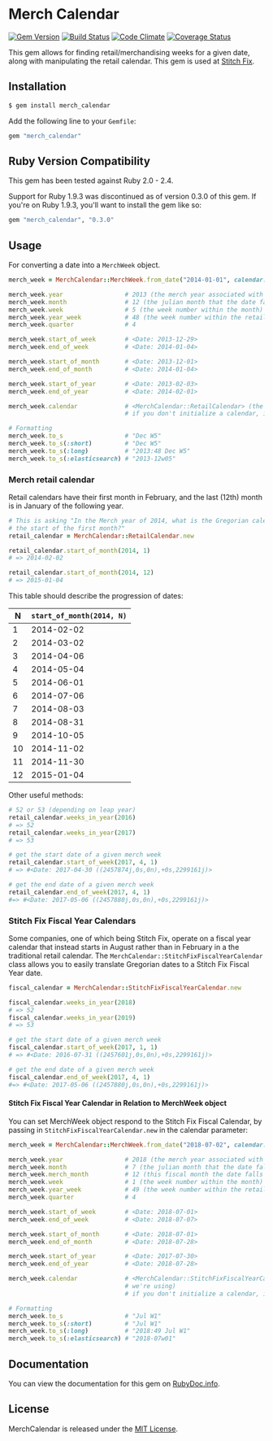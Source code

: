 # Merch Calendar

[![Gem Version](https://badge.fury.io/rb/merch_calendar.svg)](http://badge.fury.io/rb/merch_calendar)
[![Build Status](https://travis-ci.org/stitchfix/merch_calendar.svg?branch=master)](https://travis-ci.org/stitchfix/merch_calendar)
[![Code Climate](https://codeclimate.com/github/stitchfix/merch_calendar/badges/gpa.svg)](https://codeclimate.com/github/stitchfix/merch_calendar)
[![Coverage Status](https://coveralls.io/repos/stitchfix/merch_calendar/badge.svg)](https://coveralls.io/r/stitchfix/merch_calendar)

This gem allows for finding retail/merchandising weeks for a given date, along with manipulating the retail calendar. 
This gem is used at [Stitch Fix](http://www.stitchfix.com/).

## Installation

```bash
$ gem install merch_calendar
```

Add the following line to your `Gemfile`:
```ruby
gem "merch_calendar"
```

## Ruby Version Compatibility
This gem has been tested against Ruby 2.0 - 2.4.

Support for Ruby 1.9.3 was discontinued as of version 0.3.0 of this gem.  If you're on Ruby 1.9.3, you'll want to 
install the gem like so:

```ruby
gem "merch_calendar", "0.3.0"
```

## Usage

For converting a date into a `MerchWeek` object.

```ruby
merch_week = MerchCalendar::MerchWeek.from_date("2014-01-01", calendar: MerchCalendar::RetailCalendar.new)

merch_week.year                 # 2013 (the merch year associated with this date)
merch_week.month                # 12 (the julian month that the date falls in)
merch_week.week                 # 5 (the week number within the month)
merch_week.year_week            # 48 (the week number within the retail calendar year)
merch_week.quarter              # 4

merch_week.start_of_week        # <Date: 2013-12-29>
merch_week.end_of_week          # <Date: 2014-01-04>

merch_week.start_of_month       # <Date: 2013-12-01>
merch_week.end_of_month         # <Date: 2014-01-04>

merch_week.start_of_year        # <Date: 2013-02-03>
merch_week.end_of_year          # <Date: 2014-02-01>

merch_week.calendar             # <MerchCalendar::RetailCalendar> (the calendar we're using)
                                # if you don't initialize a calendar, it defaults to RetailCalendar

# Formatting
merch_week.to_s                 # "Dec W5"
merch_week.to_s(:short)         # "Dec W5"
merch_week.to_s(:long)          # "2013:48 Dec W5"
merch_week.to_s(:elasticsearch) # "2013-12w05"
```


### Merch retail calendar

Retail calendars have their first month in February, and the last (12th) month is in January of the
following year.

```ruby
# This is asking "In the Merch year of 2014, what is the Gregorian calendar date of
# the start of the first month?"
retail_calendar = MerchCalendar::RetailCalendar.new

retail_calendar.start_of_month(2014, 1)
# => 2014-02-02

retail_calendar.start_of_month(2014, 12)
# => 2015-01-04
```

This table should describe the progression of dates:

| N   |  `start_of_month(2014, N)` |
| ------------- | ------------- |
| 1   | 2014-02-02 |
| 2   | 2014-03-02 |
| 3   | 2014-04-06 |
| 4   | 2014-05-04 |
| 5   | 2014-06-01 |
| 6   | 2014-07-06 |
| 7   | 2014-08-03 |
| 8   | 2014-08-31 |
| 9   | 2014-10-05 |
| 10  | 2014-11-02 |
| 11  | 2014-11-30 |
| 12  | 2015-01-04 |


Other useful methods:

```ruby
# 52 or 53 (depending on leap year)
retail_calendar.weeks_in_year(2016)
# => 52
retail_calendar.weeks_in_year(2017)
# => 53

# get the start date of a given merch week
retail_calendar.start_of_week(2017, 4, 1)
# => #<Date: 2017-04-30 ((2457874j,0s,0n),+0s,2299161j)>

# get the end date of a given merch week
retail_calendar.end_of_week(2017, 4, 1)
#=> #<Date: 2017-05-06 ((2457880j,0s,0n),+0s,2299161j)>
```

### Stitch Fix Fiscal Year Calendars
Some companies, one of which being Stitch Fix, operate on a fiscal year calendar that instead starts in August 
rather than in February in a the traditional retail calendar.  The `MerchCalendar::StitchFixFiscalYearCalendar` class 
allows you to easily translate Gregorian dates to a Stitch Fix Fiscal Year date.

```ruby
fiscal_calendar = MerchCalendar::StitchFixFiscalYearCalendar.new

fiscal_calendar.weeks_in_year(2018)
# => 52
fiscal_calendar.weeks_in_year(2019)
# => 53

# get the start date of a given merch week
fiscal_calendar.start_of_week(2017, 1, 1)
# => #<Date: 2016-07-31 ((2457601j,0s,0n),+0s,2299161j)>

# get the end date of a given merch week
fiscal_calendar.end_of_week(2017, 4, 1)
#=> #<Date: 2017-05-06 ((2457880j,0s,0n),+0s,2299161j)>
```

#### Stitch Fix Fiscal Year Calendar in Relation to MerchWeek object
You can set MerchWeek object respond to the Stitch Fix Fiscal Calendar, by passing in `StitchFixFiscalYearCalendar.new` in the calendar parameter:

```ruby
merch_week = MerchCalendar::MerchWeek.from_date("2018-07-02", calendar: MerchCalendar::StitchFixFiscalYearCalendar.new)

merch_week.year                 # 2018 (the merch year associated with this date)
merch_week.month                # 7 (the julian month that the date falls in)
merch_week.merch_month          # 12 (this fiscal month the date falls in)
merch_week.week                 # 1 (the week number within the month)
merch_week.year_week            # 49 (the week number within the retail calendar year)
merch_week.quarter              # 4

merch_week.start_of_week        # <Date: 2018-07-01>
merch_week.end_of_week          # <Date: 2018-07-07>

merch_week.start_of_month       # <Date: 2018-07-01>
merch_week.end_of_month         # <Date: 2018-07-28>

merch_week.start_of_year        # <Date: 2017-07-30>
merch_week.end_of_year          # <Date: 2018-07-28>

merch_week.calendar             # <MerchCalendar::StitchFixFiscalYearCalendar> (the calendar
                                # we're using)
                                # if you don't initialize a calendar, it defaults to RetailCalendar

# Formatting
merch_week.to_s                 # "Jul W1"
merch_week.to_s(:short)         # "Jul W1"
merch_week.to_s(:long)          # "2018:49 Jul W1"
merch_week.to_s(:elasticsearch) # "2018-07w01"
```

## Documentation
You can view the documentation for this gem on [RubyDoc.info](http://www.rubydoc.info/github/stitchfix/merch_calendar/master).

## License
MerchCalendar is released under the [MIT License](http://www.opensource.org/licenses/MIT).
